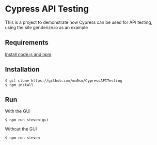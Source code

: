 # Cypress API Testing

This is a project to demonstrate how Cypress can be used for API testing, using the site genderize.io as an example

## Requirements

[Install node.js and npm](https://docs.npmjs.com/downloading-and-installing-node-js-and-npm)

## Installation

    $ git clone https://github.com/ma0sm/CypressAPITesting
    $ npm install
    
## Run

With the GUI

    $ npm run steven:gui
    
Without the GUI

    $ npm run steven
